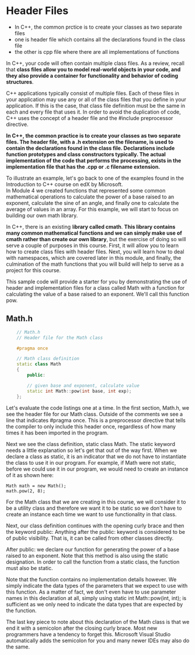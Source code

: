 # Header Files
   + In C++, the common prctice is to create your classes as two separate files
   + one is header file which contains all the declarations found in the class file
   + the other is cpp file where there are all implementations of functions
   
In C++, your code will often contain multiple class files.  As a review, recall that **class files 
allow you to model real-world objects in your code, and they also provide a container for functionality 
and behavior of coding structures**.

C++ applications typically consist of multiple files. Each of these files in your application may use
any or all of the class files that you define in your application.  If this is the case, that class file
definition must be the same in each and every file that uses it.  In order to avoid the duplication of
code, C++ uses the concept of a header file and the #include preprocessor directive.

**In C++, the common practice is to create your classes as two separate files.  The header file, with a .h extension
on the filename, is used to contain the declarations found in the class file.  Declarations include function prototypes 
and class constructors typically. The actual implementation of the code that performs the processing, exists in
the implementation file that has the .cpp or .c filename extension.**

To illustrate an example, let's go back to one of the examples found in the Introduction to C++ course on edX by Microsoft.  
In Module 4 we created functions that represented some common mathematical operations to calculate the power of a base
raised to an exponent, calculate the sine of an angle, and finally one to calculate the average of values in an array.
For this example, we will start to focus on building our own math library.

In C++, there is an existing l**ibrary called cmath**. **This library contains many common mathematical functions and we can
simply make use of cmath rather than create our own library**, but the exercise of doing so will serve a couple of purposes
in this course.  First, it will allow you to learn how to create class files with header files.  Next, you will learn 
how to deal with namespaces, which are covered later in this module, and finally, the culmination of the math functions 
that you will build will help to serve as a project for this course.

This sample code will provide a starter for you by demonstrating the use of header and implementation files for a class
called Math with a function for calculating the value of a base raised to an exponent.  We'll call this function pow.
## Math.h
```cpp
    // Math.h
    // Header file for the Math class

    #pragma once

    // Math class definition
    static class Math
    {
        public:

        // given base and exponent, calculate value
        static int Math::pow(int base, int exp);
    };
```
Let's evaluate the code listings one at a time.  In the first section, Math.h, we see the header file for our Math class. 
Outside of the comments we see a line that indicates #pragma once.  This is a preprocessor directive that tells
the compiler to only include this header once, regardless of how many times it has been imported in the program.

Next we see the class definition, static class Math.  The static keyword needs a little explanation so let's get that out of the way first.  When we declare a class as static, it is an indicator that we do not have to instantiate the class to use it in our program.  For example, if Math were not static, before we could use it in our program, we would need to create an instance of it as shown here:

    Math math = new Math();
    math.pow(2, 8);

For the Math class that we are creating in this course, we will consider it to be a utility class and therefore we want it to be static so we don't have to create an instance each time we want to use functionality in that class.

Next, our class definition continues with the opening curly brace and then the keyword public:   Anything after the public: keyword is considered to be of public visibility.  That is, it can be called from other classes directly.   

After public: we declare our function for generating the power of a base raised to an exponent.  Note that this method is also using the static designation.  In order to call the function from a static class, the function must also be static.

Note that the function contains no implementation details however.  We simply indicate the data types of the parameters that we expect to use with this function.  As a matter of fact, we don't even have to use parameter names in this declaration at all, simply using static int Math::pow(int, int); is sufficient as we only need to indicate the data types that are expected by the function.

The last key piece to note about this declaration of the Math class is that we end it with a semicolon after the closing curly brace.  Most new programmers have a tendency to forget this.  Microsoft Visual Studio automatically adds the semicolon for you and many newer IDEs may also do the same.
